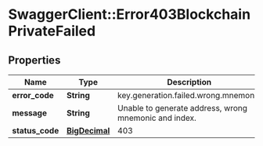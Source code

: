 # SwaggerClient::Error403BlockchainPrivateFailed

## Properties
Name | Type | Description | Notes
------------ | ------------- | ------------- | -------------
**error_code** | **String** | key.generation.failed.wrong.mnemonic | 
**message** | **String** | Unable to generate address, wrong mnemonic and index. | 
**status_code** | [**BigDecimal**](BigDecimal.md) | 403 | 

